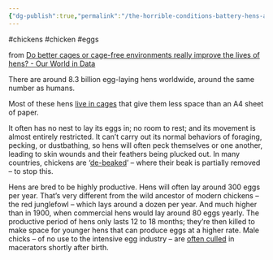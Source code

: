 ```yaml
---
{"dg-publish":true,"permalink":"/the-horrible-conditions-battery-hens-are-in/","created":"2024-03-10T17:02:43.000+00:00","updated":"2025-09-29T00:30:16.462+01:00"}
---
```


#chickens #chicken  #eggs 

from [Do better cages or cage-free environments really improve the lives of hens? - Our World in Data](https://ourworldindata.org/do-better-cages-or-cage-free-environments-really-improve-the-lives-of-hens)

There are around 8.3 billion egg-laying hens worldwide, around the same number as humans.

Most of these hens [live in cages](https://ourworldindata.org/grapher/laying-hens-cages-and-cage-free) that give them less space than an A4 sheet of paper.

It often has no nest to lay its eggs in; no room to rest; and its movement is almost entirely restricted. It can’t carry out its normal behaviors of foraging, pecking, or dustbathing, so hens will often peck themselves or one another, leading to skin wounds and their feathers being plucked out. In many countries, chickens are ‘[de-beaked](https://en.wikipedia.org/wiki/Debeaking)’ – where their beak is partially removed – to stop this.

Hens are bred to be highly productive. Hens will often lay around 300 eggs per year. That’s very different from the wild ancestor of modern chickens – the red junglefowl – which lays around a dozen per year. And much higher than in 1900, when commercial hens would lay around 80 eggs yearly. The productive period of hens only lasts 12 to 18 months; they’re then killed to make space for younger hens that can produce eggs at a higher rate. Male chicks – of no use to the intensive egg industry – are [often culled](https://en.wikipedia.org/wiki/Chick_culling) in macerators shortly after birth.